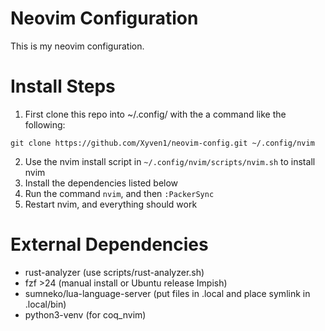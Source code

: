 # Neovim Configuration
This is my neovim configuration.

# Install Steps

1. First clone this repo into ~/.config/ with the a command like the following:

`git clone https://github.com/Xyven1/neovim-config.git ~/.config/nvim`

2. Use the nvim install script in `~/.config/nvim/scripts/nvim.sh` to install nvim
3. Install the dependencies listed below
3. Run the command `nvim`, and then `:PackerSync`
4. Restart nvim, and everything should work

# External Dependencies
- rust-analyzer (use scripts/rust-analyzer.sh)
- fzf >24 (manual install or Ubuntu release Impish)
- sumneko/lua-language-server (put files in .local and place symlink in .local/bin)
- python3-venv (for coq_nvim)
